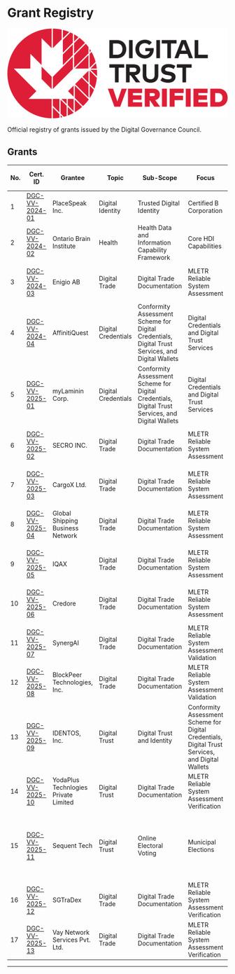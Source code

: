 # Grant Registry

![DGG Digital Trust Verified](../assets/dtv-logos/DTV_EN_Pos.png)

Official registry of grants issued by the Digital Governance Council.

## Grants

|No.|Cert. ID|Grantee|Topic|Sub-Scope|Focus|Applicable Standard(s), Tool(s)|Assesment Level|Date Issued|
|---|---|---|---|---|---|---|---|---|
|1|[DGC-VV-2024-01](./grants/DGC-VV-2024-01-FINAL-2024-01-04-SIGNED.pdf)|PlaceSpeak Inc.|Digital Identity|Trusted Digital Identity|Certified B Corporation|CAN/DGSI 103-1:2023|Class 1: Attestation Method|2024-01-04|
|2|[DGC-VV-2024-02](./grants/DGC-VV-2024-02-FINAL-2024-05-17-SIGNED.pdf)|Ontario Brain Institute|Health|Health Data and Information Capability Framework|Core HDI Capabilities|CAN/DGSI 105-5:2023|Class 2: Targeted Method|2024-05-17|
|3|[DGC-VV-2024-03](./grants/DGC-VV-2024-03-FINAL-2024-11-20-SIGNED.pdf)|Enigio AB|Digital Trade|Digital Trade Documentation|MLETR Reliable System Assessment|MLETR, ICC DSI/DGC MLETR Self-Assessment Tool|Class 1: Attestation Method|2024-11-18|
|4|[DGC-VV-2024-04](./grants/DGC-VV-2024-04-FINAL-2024-11-29-SIGNED.pdf)|AffinitiQuest|Digital Credentials| Conformity Assessment Scheme for Digital Credentials, Digital Trust Services, and Digital Wallets|Digital Credentials and Digital Trust Services|DGSI TS 115:2023, Technical Specification for Digital Credentials and Digital Trust Services|Class 1: Attestation Method|2024-11-29|
|5|[DGC-VV-2025-01](./grants/DGC-VV-2025-01-FINAL-2025-01-07-SIGNED.pdf)|myLaminin Corp.|Digital Credentials| Conformity Assessment Scheme for Digital Credentials, Digital Trust Services, and Digital Wallets|Digital Credentials and Digital Trust Services|DGSI TS 115:2023, Technical Specification for Digital Credentials and Digital Trust Services|Class 1: Attestation Method|2025-01-07|
|6|[DGC-VV-2025-02](./grants/DGC-VV-2025-02-FINAL-2025-01-14-SIGNED.pdf)|SECRO INC.|Digital Trade|Digital Trade Documentation|MLETR Reliable System Assessment|MLETR, ICC DSI/DGC MLETR Self-Assessment Tool|Class 1: Attestation Method|2025-01-14|
|7|[DGC-VV-2025-03](./grants/DGC-VV-2025-03-FINAL-2025-02-11-SIGNED.pdf)|CargoX Ltd.|Digital Trade|Digital Trade Documentation|MLETR Reliable System Assessment|MLETR, ICC DSI/DGC MLETR Self-Assessment Tool|Class 1: Attestation Method|2025-02-11|
|8|[DGC-VV-2025-04](./grants/DGC-VV-2025-04-FINAL-2025-02-28-SIGNED.pdf)|Global Shipping Business Network|Digital Trade|Digital Trade Documentation|MLETR Reliable System Assessment|MLETR, ICC DSI/DGC MLETR Self-Assessment Tool|Class 1: Attestation Method|2025-02-28|
|9|[DGC-VV-2025-05](./grants/DGC-VV-2025-05-FINAL-2025-04-01-SIGNED.pdf)|IQAX|Digital Trade|Digital Trade Documentation|MLETR Reliable System Assessment|MLETR, ICC DSI/DGC MLETR Self-Assessment Tool|Class 1: Attestation Method|2025-04-01|
|10|[DGC-VV-2025-06](./grants/DGC-VV-2025-06-FINAL-2025-05-16-SIGNED.pdf)|Credore|Digital Trade|Digital Trade Documentation|MLETR Reliable System Assessment|MLETR, ICC DSI/DGC MLETR Self-Assessment Tool|Class 1: Attestation Method|2025-05-16|
|11|[DGC-VV-2025-07](./grants/DGC-VV-2025-07-FINAL-2025-06-13-SIGNED.pdf)|SynergAI|Digital Trade|Digital Trade Documentation|MLETR Reliable System Assessment Validation|MLETR, ICC DSI/DGC MLETR Self-Assessment Tool|Class 1: Attestation Method|2025-06-13|
|12|[DGC-VV-2025-08](./grants/DGC-VV-2025-08-FINAL-2025-06-20-SIGNED.pdf)|BlockPeer Technologies, Inc.|Digital Trade|Digital Trade Documentation|MLETR Reliable System Assessment Validation|MLETR, ICC DSI/DGC MLETR Self-Assessment Tool|Class 1: Attestation Method|2025-06-20|
|13|[DGC-VV-2025-09](./grants/DGC-VV-2025-09-FINAL-2025-07-18-SIGNED.pdf)|IDENTOS, Inc.|Digital Trust|Digital Trust and Identity|Conformity Assessment Scheme for Digital Credentials, Digital Trust Services, and Digital Wallets|CAN/DGSI 103-2:2024 Digital Trust and Identity – Part 2: Delivery of Healthcare|Verification Review|2025-07-18|
|14|[DGC-VV-2025-10](./grants/DGC-VV-2025-10-FINAL-2025-08-01-SIGNED.pdf)|YodaPlus Technlogies Private Limited|Digital Trust|Digital Trade Documentation|MLETR Reliable System Assessment Verification|MLETR, ICC DSI/DGC MLETR Self-Assessment Tool|Verification Review|2025-08-01|
|15|[DGC-VV-2025-11](./grants/DGC-VV-2025-11-FINAL-2025-08-26-SIGNED.pdf)|Sequent Tech|Digital Trust|Online Electoral Voting|Municipal Elections|CAN/DGSI 111-1 Online Voting – Part 1: Implementation of Online Voting in Canadian Municipal Elections |Verification Review|2025-08-26|
|16|[DGC-VV-2025-12](./grants/DGC-VV-2025-12-FINAL-2025-09-11-SIGNED.pdf)|SGTraDex|Digital Trade|Digital Trade Documentation|MLETR Reliable System Assessment Verification|MLETR, ICC DSI/DGC MLETR Self-Assessment Tool|Verification Review|2025-09-11|
|17|[DGC-VV-2025-13](./grants/DGC-VV-2025-13-FINAL-2025-10-14-SIGNED.pdf)|Vay Network Services Pvt. Ltd.|Digital Trade|Digital Trade Documentation|MLETR Reliable System Assessment Verification|MLETR, ICC DSI/DGC MLETR Self-Assessment Tool|Verification Review|2025-10-03|
---

